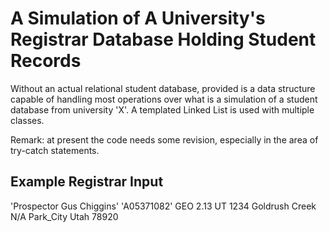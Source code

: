 # A Simulation of A University's Registrar Database Holding Student Records

Without an actual relational student database, provided is a data structure capable of handling most operations over what is a simulation of a student database from university 'X'. A templated Linked List is used with multiple classes. 

Remark: at present the code needs some revision, especially in the area of try-catch statements.

## Example Registrar Input


'Prospector Gus Chiggins'
'A05371082'
GEO
2.13
UT
1234 Goldrush Creek
N/A
Park_City Utah 78920

